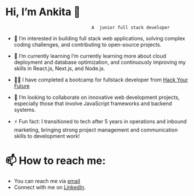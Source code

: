 #                            Hi, I’m Ankita 👋 
              						 A  junior full stack developer



- 👀 I’m interested in building full stack web applications, solving complex coding challenges, and contributing to open-source projects.

- 🌱 I’m currently learning I’m currently learning more about cloud deployment and database optimization, and continuously improving my skills in React.js, Next.js, and Node.js.

- 🧑‍🎓 I have completed a bootcamp for fullstack developer from [Hack Your Future](https://www.hackyourfuture.dk/)

- 💞️ I’m looking to collaborate on innovative web development projects, especially those that involve JavaScript frameworks and backend systems.

- ⚡ Fun fact: I transitioned to tech after 5 years in operations and inbound marketing, bringing strong project management and communication skills to development work!



# 📫 How to reach me:

- You can reach me via [email](ankitaa.mishra@gmail.com)
- Connect with me on [LinkedIn](https://www.linkedin.com/in/ankita-ranjan-mishra).
